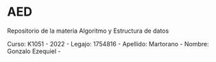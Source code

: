 # AED
Repositorio de la materia Algoritmo y Estructura de datos

Curso: K1051 -
2022 -
Legajo: 1754816 -
Apellido: Martorano - 
Nombre: Gonzalo Ezequiel -
